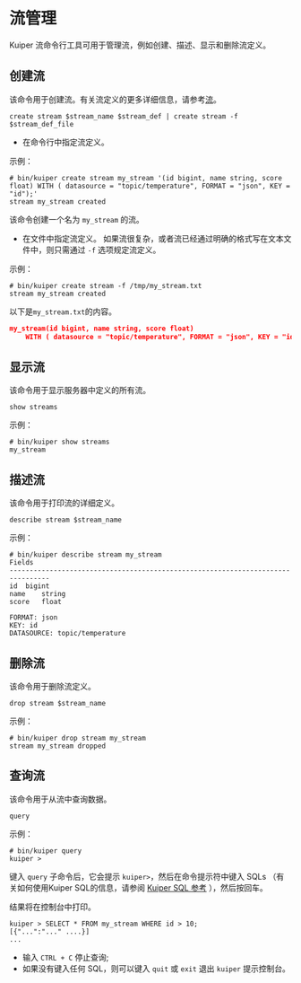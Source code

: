 # 流管理

Kuiper 流命令行工具可用于管理流，例如创建、描述、显示和删除流定义。

## 创建流

该命令用于创建流。有关流定义的更多详细信息，请参考[流](../sqls/streams.md)。

```shell
create stream $stream_name $stream_def | create stream -f $stream_def_file
```

- 在命令行中指定流定义。

示例：

```shell
# bin/kuiper create stream my_stream '(id bigint, name string, score float) WITH ( datasource = "topic/temperature", FORMAT = "json", KEY = "id");'
stream my_stream created
```

该命令创建一个名为 `my_stream` 的流。

- 在文件中指定流定义。 如果流很复杂，或者流已经通过明确的格式写在文本文件中，则只需通过 `-f` 选项规定流定义。

示例：

```shell
# bin/kuiper create stream -f /tmp/my_stream.txt
stream my_stream created
```

以下是`my_stream.txt`的内容。

```json
my_stream(id bigint, name string, score float)
    WITH ( datasource = "topic/temperature", FORMAT = "json", KEY = "id");
```

## 显示流

该命令用于显示服务器中定义的所有流。

```shell
show streams
```

示例：

```shell
# bin/kuiper show streams
my_stream
```

## 描述流

该命令用于打印流的详细定义。

```shell
describe stream $stream_name
```

示例：

```shell
# bin/kuiper describe stream my_stream
Fields
--------------------------------------------------------------------------------
id	bigint
name	string
score	float

FORMAT: json
KEY: id
DATASOURCE: topic/temperature
```

## 删除流

该命令用于删除流定义。

```shell
drop stream $stream_name
```

示例：

```shell
# bin/kuiper drop stream my_stream
stream my_stream dropped
```

## 查询流
该命令用于从流中查询数据。
```
query
```

示例：

```shell
# bin/kuiper query
kuiper > 
```

键入 `query` 子命令后，它会提示 `kuiper>`，然后在命令提示符中键入 SQLs （有关如何使用Kuiper SQL的信息，请参阅 [Kuiper SQL 参考](../sqls/overview.md) ），然后按回车。

结果将在控制台中打印。

```shell
kuiper > SELECT * FROM my_stream WHERE id > 10;
[{"...":"..." ....}]
...
```
- 输入 `CTRL + C` 停止查询; 
- 如果没有键入任何 SQL，则可以键入 `quit` 或 `exit` 退出 `kuiper` 提示控制台。
